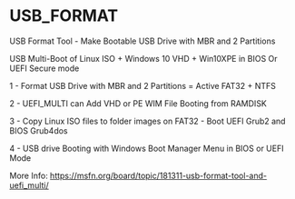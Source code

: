 # USB_FORMAT
USB Format Tool - Make Bootable USB Drive with MBR and 2 Partitions

USB Multi-Boot of Linux ISO + Windows 10 VHD + Win10XPE in BIOS Or UEFI Secure mode

1 - Format USB Drive with MBR and 2 Partitions = Active FAT32 + NTFS

2 - UEFI_MULTI can Add VHD or PE WIM File Booting from RAMDISK

3 - Copy Linux ISO files to folder images on FAT32 - Boot UEFI Grub2 and BIOS Grub4dos

4 - USB drive Booting with Windows Boot Manager Menu in BIOS or UEFI Mode


More Info: https://msfn.org/board/topic/181311-usb-format-tool-and-uefi_multi/
